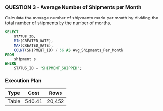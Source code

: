 ### QUESTION 3 - Average Number of Shipments per Month

Calculate the average number of shipments made per month by dividing the total number of shipments by the number of months.

```sql
SELECT 
    STATUS_ID,
    MIN(CREATED_DATE),
    MAX(CREATED_DATE),
    COUNT(SHIPMENT_ID) / 56 AS Avg_Shipments_Per_Month
FROM 
    shipment s
WHERE 
    STATUS_ID = "SHIPMENT_SHIPPED";
```
### Execution Plan

| Type  | Cost   | Rows   |
|-------|--------|--------|
| Table | 540.41 | 20,452 |
